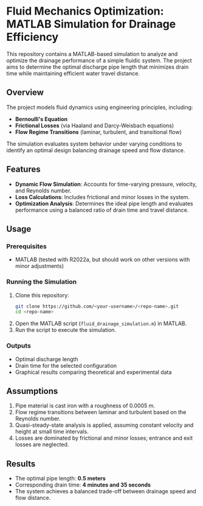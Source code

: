 # Fluid Mechanics Optimization: MATLAB Simulation for Drainage Efficiency
This repository contains a MATLAB-based simulation to analyze and optimize the drainage performance of a simple fluidic system. The project aims to determine the optimal discharge pipe length that minimizes drain time while maintaining efficient water travel distance.

## Overview

The project models fluid dynamics using engineering principles, including:
- **Bernoulli's Equation**
- **Frictional Losses** (via Haaland and Darcy-Weisbach equations)
- **Flow Regime Transitions** (laminar, turbulent, and transitional flow)

The simulation evaluates system behavior under varying conditions to identify an optimal design balancing drainage speed and flow distance.

## Features

- **Dynamic Flow Simulation**: Accounts for time-varying pressure, velocity, and Reynolds number.
- **Loss Calculations**: Includes frictional and minor losses in the system.
- **Optimization Analysis**: Determines the ideal pipe length and evaluates performance using a balanced ratio of drain time and travel distance.

## Usage

### Prerequisites
- MATLAB (tested with R2022a, but should work on other versions with minor adjustments)

### Running the Simulation
1. Clone this repository:
    ```bash
    git clone https://github.com/<your-username>/<repo-name>.git
    cd <repo-name>
    ```
2. Open the MATLAB script (`fluid_drainage_simulation.m`) in MATLAB.
3. Run the script to execute the simulation.

### Outputs
- Optimal discharge length
- Drain time for the selected configuration
- Graphical results comparing theoretical and experimental data

## Assumptions

1. Pipe material is cast iron with a roughness of 0.0005 m.
2. Flow regime transitions between laminar and turbulent based on the Reynolds number.
3. Quasi-steady-state analysis is applied, assuming constant velocity and height at small time intervals.
4. Losses are dominated by frictional and minor losses; entrance and exit losses are neglected.

## Results

- The optimal pipe length: **0.5 meters**
- Corresponding drain time: **4 minutes and 35 seconds**
- The system achieves a balanced trade-off between drainage speed and flow distance.
